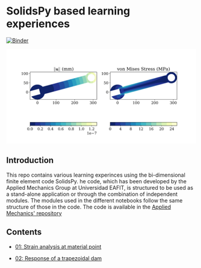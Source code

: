 # SolidsPy based learning experiences

[![Binder](https://mybinder.org/badge_logo.svg)](https://mybinder.org/v2/gh/jgomezc1/SolidsPy_experiences/master)

![Displacement field in a wrench.](./images/wrench.png)

## Introduction

This repo contains various learning experinces using the bi-dimensional finite element code SolidsPy.
he code, which has been developed by the Applied Mechanics Group at Universidad EAFIT, is structured to be used
as a stand-alone application or through the combination of independent modules. The modules used in the different
notebooks follow the same structure of those in the code.
The code is available in the [Applied Mechanics' repository](https://github.com/AppliedMechanics-EAFIT/SolidsPy)

## Contents

* [01: Strain analysis at material point](https://nbviewer.jupyter.org/github/jgomezc1/SolidsPy_experiences/blob/master/notebooks/analisis_dformacion/analisis_deformacion.ipynb)

* [02: Response of a trapezoidal dam](https://nbviewer.jupyter.org/github/jgomezc1/SolidsPy_experiences/blob/master/notebooks/analisis_presa/01_solidspy_dam_design.ipynb)
